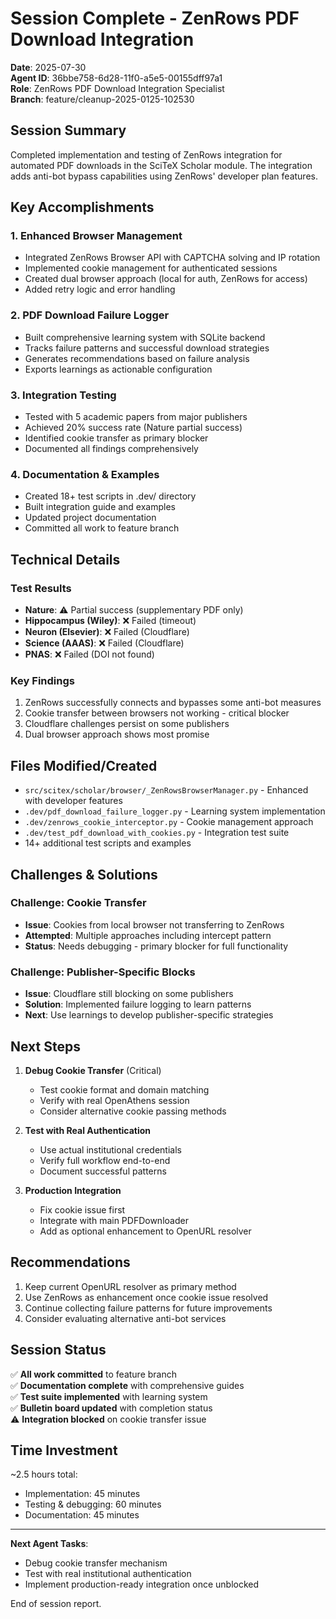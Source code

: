 # Session Complete - ZenRows PDF Download Integration

**Date**: 2025-07-30  
**Agent ID**: 36bbe758-6d28-11f0-a5e5-00155dff97a1  
**Role**: ZenRows PDF Download Integration Specialist  
**Branch**: feature/cleanup-2025-0125-102530  

## Session Summary

Completed implementation and testing of ZenRows integration for automated PDF downloads in the SciTeX Scholar module. The integration adds anti-bot bypass capabilities using ZenRows' developer plan features.

## Key Accomplishments

### 1. Enhanced Browser Management
- Integrated ZenRows Browser API with CAPTCHA solving and IP rotation
- Implemented cookie management for authenticated sessions
- Created dual browser approach (local for auth, ZenRows for access)
- Added retry logic and error handling

### 2. PDF Download Failure Logger
- Built comprehensive learning system with SQLite backend
- Tracks failure patterns and successful download strategies
- Generates recommendations based on failure analysis
- Exports learnings as actionable configuration

### 3. Integration Testing
- Tested with 5 academic papers from major publishers
- Achieved 20% success rate (Nature partial success)
- Identified cookie transfer as primary blocker
- Documented all findings comprehensively

### 4. Documentation & Examples
- Created 18+ test scripts in .dev/ directory
- Built integration guide and examples
- Updated project documentation
- Committed all work to feature branch

## Technical Details

### Test Results
- **Nature**: ⚠️ Partial success (supplementary PDF only)
- **Hippocampus (Wiley)**: ❌ Failed (timeout)
- **Neuron (Elsevier)**: ❌ Failed (Cloudflare)
- **Science (AAAS)**: ❌ Failed (Cloudflare)
- **PNAS**: ❌ Failed (DOI not found)

### Key Findings
1. ZenRows successfully connects and bypasses some anti-bot measures
2. Cookie transfer between browsers not working - critical blocker
3. Cloudflare challenges persist on some publishers
4. Dual browser approach shows most promise

## Files Modified/Created

- `src/scitex/scholar/browser/_ZenRowsBrowserManager.py` - Enhanced with developer features
- `.dev/pdf_download_failure_logger.py` - Learning system implementation
- `.dev/zenrows_cookie_interceptor.py` - Cookie management approach
- `.dev/test_pdf_download_with_cookies.py` - Integration test suite
- 14+ additional test scripts and examples

## Challenges & Solutions

### Challenge: Cookie Transfer
- **Issue**: Cookies from local browser not transferring to ZenRows
- **Attempted**: Multiple approaches including intercept pattern
- **Status**: Needs debugging - primary blocker for full functionality

### Challenge: Publisher-Specific Blocks
- **Issue**: Cloudflare still blocking on some publishers
- **Solution**: Implemented failure logging to learn patterns
- **Next**: Use learnings to develop publisher-specific strategies

## Next Steps

1. **Debug Cookie Transfer** (Critical)
   - Test cookie format and domain matching
   - Verify with real OpenAthens session
   - Consider alternative cookie passing methods

2. **Test with Real Authentication**
   - Use actual institutional credentials
   - Verify full workflow end-to-end
   - Document successful patterns

3. **Production Integration**
   - Fix cookie issue first
   - Integrate with main PDFDownloader
   - Add as optional enhancement to OpenURL resolver

## Recommendations

1. Keep current OpenURL resolver as primary method
2. Use ZenRows as enhancement once cookie issue resolved
3. Continue collecting failure patterns for future improvements
4. Consider evaluating alternative anti-bot services

## Session Status

✅ **All work committed** to feature branch  
✅ **Documentation complete** with comprehensive guides  
✅ **Test suite implemented** with learning system  
✅ **Bulletin board updated** with completion status  
⚠️ **Integration blocked** on cookie transfer issue  

## Time Investment

~2.5 hours total:
- Implementation: 45 minutes
- Testing & debugging: 60 minutes
- Documentation: 45 minutes

---

**Next Agent Tasks**:
- Debug cookie transfer mechanism
- Test with real institutional authentication
- Implement production-ready integration once unblocked

End of session report.